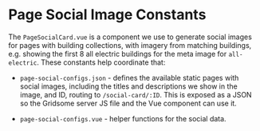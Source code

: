 # Page Social Image Constants

The `PageSocialCard.vue` is a component we use to generate social images for pages with building
collections, with imagery from matching buildings, e.g. showing the first 8 all electric buildings
for the meta image for `all-electric`. These constants help coordinate that:

- `page-social-configs.json` - defines the available static pages with social images, including the
  titles and descriptions we show in the image, and ID, routing to `/social-card/:ID`. This is exposed
  as a JSON so the Gridsome server JS file and the Vue component can use it.

- `page-social-configs.vue` - helper functions for the social data.
